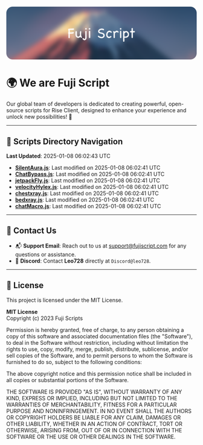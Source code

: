 ![Banner](.github/b.webp)

# 🌍 **We are Fuji Script**

Our global team of developers is dedicated to creating powerful, open-source scripts for Rise Client, designed to enhance your experience and unlock new possibilities! 🌟

---
<!-- SCRIPTS_NAVIGATION_START -->
## 📂 **Scripts Directory Navigation**

**Last Updated**: 2025-01-08 06:02:43 UTC

- **[SilentAura.js](scripts/SilentAura.js)**: Last modified on 2025-01-08 06:02:41 UTC
- **[ChatBypass.js](scripts/ChatBypass.js)**: Last modified on 2025-01-08 06:02:41 UTC
- **[jetpackFly.js](scripts/jetpackFly.js)**: Last modified on 2025-01-08 06:02:41 UTC
- **[velocityHylex.js](scripts/velocityHylex.js)**: Last modified on 2025-01-08 06:02:41 UTC
- **[chestxray.js](scripts/chestxray.js)**: Last modified on 2025-01-08 06:02:41 UTC
- **[bedxray.js](scripts/bedxray.js)**: Last modified on 2025-01-08 06:02:41 UTC
- **[chatMacro.js](scripts/chatMacro.js)**: Last modified on 2025-01-08 06:02:41 UTC

<!-- SCRIPTS_NAVIGATION_END -->

---

## 💬 **Contact Us**  
- 📬 **Support Email**: Reach out to us at [support@fujiscript.com](mailto:support@fujiscript.com) for any questions or assistance.  
- 💬 **Discord**: Contact **Leo728** directly at `Discord@leo728`.

---

## 📜 **License**

This project is licensed under the MIT License.  

**MIT License**  
Copyright (c) 2023 Fuji Scripts  

Permission is hereby granted, free of charge, to any person obtaining a copy of this software and associated documentation files (the "Software"), to deal in the Software without restriction, including without limitation the rights to use, copy, modify, merge, publish, distribute, sublicense, and/or sell copies of the Software, and to permit persons to whom the Software is furnished to do so, subject to the following conditions:  

The above copyright notice and this permission notice shall be included in all copies or substantial portions of the Software.  

THE SOFTWARE IS PROVIDED "AS IS", WITHOUT WARRANTY OF ANY KIND, EXPRESS OR IMPLIED, INCLUDING BUT NOT LIMITED TO THE WARRANTIES OF MERCHANTABILITY, FITNESS FOR A PARTICULAR PURPOSE AND NONINFRINGEMENT. IN NO EVENT SHALL THE AUTHORS OR COPYRIGHT HOLDERS BE LIABLE FOR ANY CLAIM, DAMAGES OR OTHER LIABILITY, WHETHER IN AN ACTION OF CONTRACT, TORT OR OTHERWISE, ARISING FROM, OUT OF OR IN CONNECTION WITH THE SOFTWARE OR THE USE OR OTHER DEALINGS IN THE SOFTWARE.  
